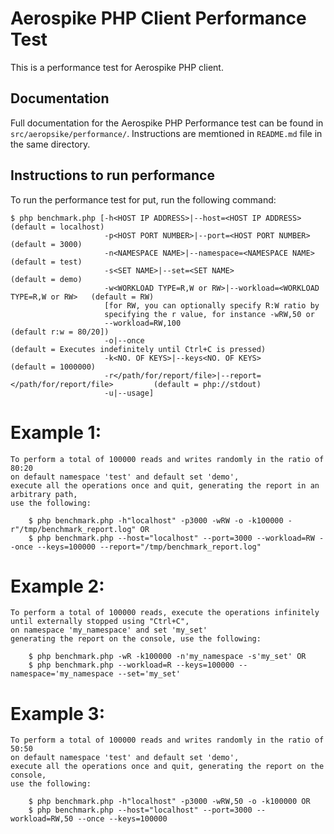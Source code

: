 # Aerospike PHP Client Performance Test

This is a performance test for Aerospike PHP client.

## Documentation

Full documentation for the Aerospike PHP Performance test can be found in
`src/aeropsike/performance/`. Instructions are memtioned in `README.md` file
in the same directory.

## Instructions to run performance

To run the performance test for put, run the following command:

    $ php benchmark.php [-h<HOST IP ADDRESS>|--host=<HOST IP ADDRESS>                       (default = localhost)
                         -p<HOST PORT NUMBER>|--port=<HOST PORT NUMBER>                     (default = 3000)
                         -n<NAMESPACE NAME>|--namespace=<NAMESPACE NAME>                    (default = test)
                         -s<SET NAME>|--set=<SET NAME>                                      (default = demo)
                         -w<WORKLOAD TYPE=R,W or RW>|--workload=<WORKLOAD TYPE=R,W or RW>   (default = RW)
                         [for RW, you can optionally specify R:W ratio by
                         specifying the r value, for instance -wRW,50 or
                         --workload=RW,100                                                  (default r:w = 80/20])
                         -o|--once                                                          (default = Executes indefinitely until Ctrl+C is pressed)
                         -k<NO. OF KEYS>|--keys<NO. OF KEYS>                                (default = 1000000)
                         -r</path/for/report/file>|--report=</path/for/report/file>         (default = php://stdout)
                         -u|--usage]

# Example 1: 

    To perform a total of 100000 reads and writes randomly in the ratio of 80:20 
    on default namespace 'test' and default set 'demo',
    execute all the operations once and quit, generating the report in an arbitrary path,
    use the following:

        $ php benchmark.php -h"localhost" -p3000 -wRW -o -k100000 -r"/tmp/benchmark_report.log" OR
        $ php benchmark.php --host="localhost" --port=3000 --workload=RW --once --keys=100000 --report="/tmp/benchmark_report.log"

# Example 2: 

    To perform a total of 100000 reads, execute the operations infinitely until externally stopped using "Ctrl+C",
    on namespace 'my_namespace' and set 'my_set'
    generating the report on the console, use the following:

        $ php benchmark.php -wR -k100000 -n'my_namespace -s'my_set' OR
        $ php benchmark.php --workload=R --keys=100000 --namespace='my_namespace --set='my_set'

# Example 3:

    To perform a total of 100000 reads and writes randomly in the ratio of 50:50 
    on default namespace 'test' and default set 'demo',
    execute all the operations once and quit, generating the report on the console,
    use the following:

        $ php benchmark.php -h"localhost" -p3000 -wRW,50 -o -k100000 OR
        $ php benchmark.php --host="localhost" --port=3000 --workload=RW,50 --once --keys=100000

